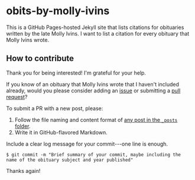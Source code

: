 # obits-by-molly-ivins

This is a GitHub Pages-hosted Jekyll site that lists citations for obituaries written by the late Molly Ivins. I want to list a citation for every obituary that Molly Ivins wrote.

## How to contribute
Thank you for being interested! I'm grateful for your help.

If you know of an obituary that Molly Ivins wrote that I haven't included already, would you please consider adding an [issue](https://github.com/hillaryfraley/obits-by-molly-ivins/issues) or submitting a [pull request](https://github.com/hillaryfraley/obits-by-molly-ivins/pulls)?

To submit a PR with a new post, please:
1. Follow the file naming and content format of [any post in the `_posts` folder](https://github.com/hillaryfraley/obits-by-molly-ivins/tree/gh-pages/_posts).
2. Write it in GitHub-flavored Markdown.

Include a clear log message for your commit---one line is enough.

`$ git commit -m "Brief summary of your commit, maybe including the name of the obituary subject and year published"`

Thanks again!
